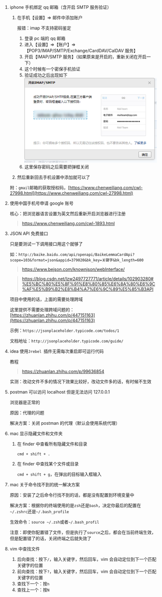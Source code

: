 <!--
 * @Date: 2022-02-21 17:22:26
 * @LastEditors: Lq
 * @LastEditTime: 2022-08-01 18:43:25
 * @FilePath: \learnningNotes\软件推荐及破解锦集\软件小技巧.md
-->

1. iphone 手机绑定 qq 邮箱（含开启 SMTP 服务验证）

   1. 在手机【设置】=> 邮件中添加账户

      报错：imap 不支持密码鉴定

      1. 登录 pc 端的 qq 邮箱
      2. 进入【设置】=>【账户】=>【POP3/IMAP/SMTP/Exchange/CardDAV/CalDAV 服务】
      3. 开启【IMAP/SMTP 服务】（如果原来是开启的，重新关闭在开启一下）
      4. 这个时候有一个密保手机验证
      5. 验证成功之后出现如下
         <img src="./img/邮件开启IMAP.png" />
      6. 这里保存密码之后需要把弹框关闭

   2. 然后重新回去手机设置中添加就可以了

   附：`gmail`邮箱的获取授权码，[https://www.chenweiliang.com/cwl-27998.html](https://www.chenweiliang.com/cwl-27998.html)

2. 使用中国手机号申请 google 账号

   核心：把浏览器语言设置为英文然后重新开启浏览器进行注册

   > https://www.chenweiliang.com/cwl-1893.html

3. JSON API 免费接口

   只是要测试一下调用接口用这个就够了

   如：`http://baike.baidu.com/api/openapi/BaikeLemmaCardApi?scope=103&format=json&appid=379020&bk_key=关键字&bk_length=600`

   > https://www.bejson.com/knownjson/webInterface/

   > https://blog.csdn.net/lzw2497727771/article/details/102903280#%E5%BC%80%E5%8F%91%E8%80%85%E6%8A%80%E6%9C%AF%E5%B9%B2%E8%B4%A7%E6%9C%89%E5%85%B3API

   项目中使用的话，上面的需要处理跨域

   这里提供不需要处理跨域问题的：[https://zhuanlan.zhihu.com/p/447151163](https://zhuanlan.zhihu.com/p/447151163)

   示例：`https://jsonplaceholder.typicode.com/todos/1`

   文档地址：`http://jsonplaceholder.typicode.com/guide/`

4. idea 使用`Jrebel `插件无需每次重启即可运行代码

   教程

   > https://zhuanlan.zhihu.com/p/99636854

   实测：改动文件不多的情况下效果比较好，改动文件多的话，有时候不生效

5. postman 可以访问 localhost 但是无法访问 127.0.0.1

   浏览器是正常的

   原因：代理的问题

   解决方案：关闭 postman 的代理（默认会使用系统代理）

6. mac 显示隐藏文件和文件夹

   1. 在 finder 中查看所有隐藏文件和目录

      `cmd + shift + .`

   2. 在 finder 中查找某个文件或目录

      `cmd + shift + g`，在弹出的目标输入框输入

7. mac 关于命令找不到的统一解决方案

   原因：安装了之后命令行找不到的话，都是没有配置到环境变量中

   解决方案：根据你的终端使用的是`zsh`还是`bash`，决定你最后的配置在`~/.zshrc`还是`~/.bash_profile`

   生效命令：`source ~/.zsh`或者`~/.bash_profil`

   注意：即使你配置错了文件，但是执行了`source`之后，都会在当前终端生效，但是配置错了的话，关闭终端之后就失效了

8. vim 中查找文件

   1. 后向查找：按下`/`，输入关键字，然后回车，vim 会自动定位到下一个匹配关键字的位置
   2. 前向查找：按下`?`，输入关键字，然后回车，vim 会自动定位到下一个匹配关键字的位置
   3. 查找下一个：按`n`
   4. 查找上一个：按`N`
